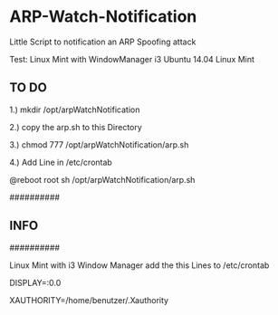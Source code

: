 # ARP-Watch-Notification
Little Script to notification an ARP Spoofing attack


Test:
Linux Mint with WindowManager i3
Ubuntu 14.04
Linux Mint

TO DO
-----

1.) mkdir /opt/arpWatchNotification

2.) copy the arp.sh to this Directory

3.) chmod 777 /opt/arpWatchNotification/arp.sh

4.) Add Line in /etc/crontab 

@reboot root sh /opt/arpWatchNotification/arp.sh

##########
## INFO ##
##########

Linux Mint with i3 Window Manager
add the this Lines to /etc/crontab

DISPLAY=:0.0

XAUTHORITY=/home/benutzer/.Xauthority

